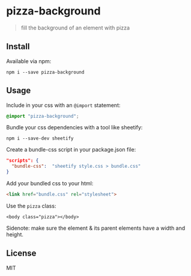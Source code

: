 # pizza-background

> fill the background of an element with pizza

## Install

Available via npm:

```
npm i --save pizza-background
```

## Usage 

Include in your css with an `@import` statement:

```css
@import "pizza-background";
```

Bundle your css dependencies with a tool like sheetify:

```
npm i --save-dev sheetify
```

Create a bundle-css script in your package.json file:

```json
"scripts": {
  "bundle-css":  "sheetify style.css > bundle.css"
}
```

Add your bundled css to your html:

```html
<link href="bundle.css" rel="stylesheet">
```

Use the `pizza` class:

```
<body class="pizza"></body>
```

Sidenote: make sure the element & its parent elements have a width and height.

## License
MIT